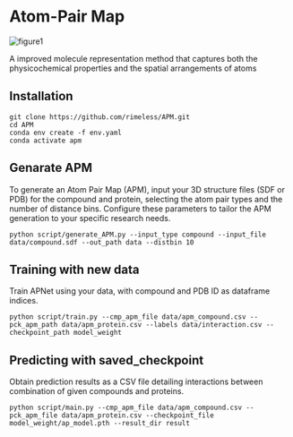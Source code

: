 **Atom-Pair Map**
=============

![figure1](https://github.com/rimeless/APM/assets/48581374/f0dcb2a3-6785-4988-8fea-b4c9b88b56d1)

A improved molecule representation method that captures both the physicochemical properties and the spatial arrangements of atoms

**Installation**
-------------
```
git clone https://github.com/rimeless/APM.git
cd APM
conda env create -f env.yaml
conda activate apm
```

**Genarate APM**
-------------
To generate an Atom Pair Map (APM), input your 3D structure files (SDF or PDB) for the compound and protein, selecting the atom pair types and the number of distance bins. Configure these parameters to tailor the APM generation to your specific research needs.

```
python script/generate_APM.py --input_type compound --input_file data/compound.sdf --out_path data --distbin 10
```

**Training with new data**
-------------
Train APNet using your data, with compound and PDB ID as dataframe indices.
```
python script/train.py --cmp_apm_file data/apm_compound.csv --pck_apm_path data/apm_protein.csv --labels data/interaction.csv --checkpoint_path model_weight
```

**Predicting with saved_checkpoint**
-------------
Obtain prediction results as a CSV file detailing interactions between combination of given compounds and proteins.
```
python script/main.py --cmp_apm_file data/apm_compound.csv --pck_apm_file data/apm_protein.csv --checkpoint_file model_weight/ap_model.pth --result_dir result
```
